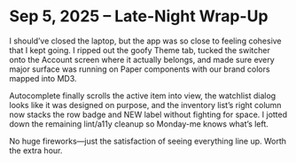 # Sep 5, 2025 – Late-Night Wrap-Up

I should’ve closed the laptop, but the app was so close to feeling cohesive that I kept going. I ripped out the goofy Theme tab, tucked the switcher onto the Account screen where it actually belongs, and made sure every major surface was running on Paper components with our brand colors mapped into MD3.

Autocomplete finally scrolls the active item into view, the watchlist dialog looks like it was designed on purpose, and the inventory list’s right column now stacks the row badge and NEW label without fighting for space. I jotted down the remaining lint/a11y cleanup so Monday-me knows what’s left.

No huge fireworks—just the satisfaction of seeing everything line up. Worth the extra hour.
